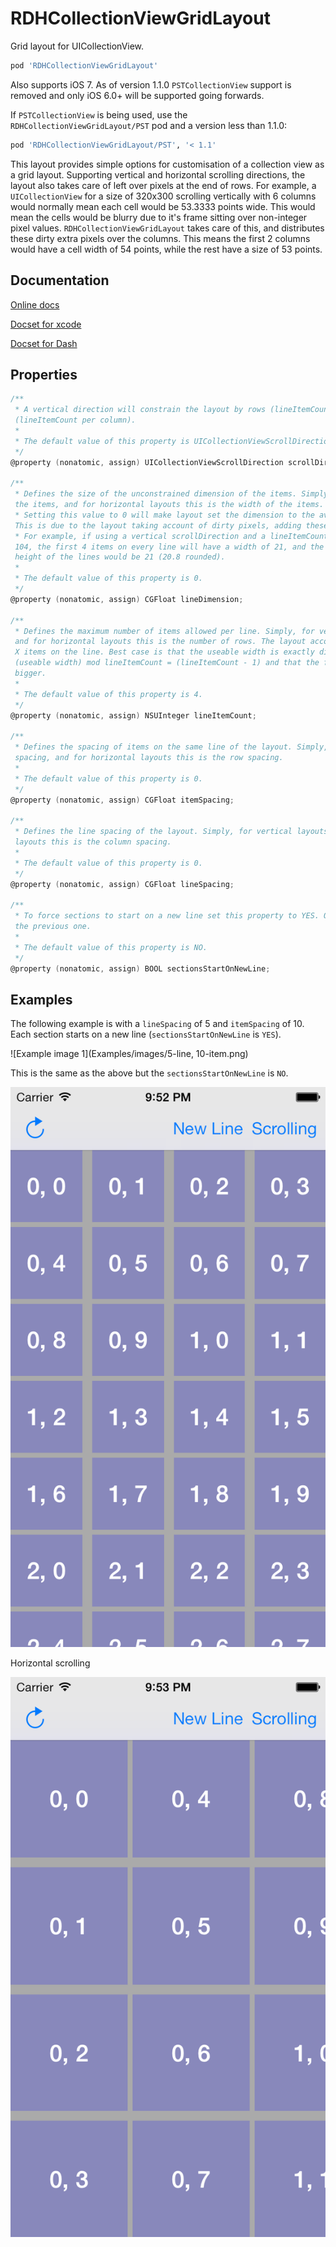 RDHCollectionViewGridLayout
===========================

Grid layout for UICollectionView.
``` ruby 
pod 'RDHCollectionViewGridLayout'
```

Also supports iOS 7. As of version 1.1.0 `PSTCollectionView` support is removed and only iOS 6.0+ will be supported going forwards.

If `PSTCollectionView` is being used, use the `RDHCollectionViewGridLayout/PST` pod and a version less than 1.1.0:
``` ruby 
pod 'RDHCollectionViewGridLayout/PST', '< 1.1'
```

This layout provides simple options for customisation of a collection view as a grid layout.
Supporting vertical and horizontal scrolling directions, the layout also takes care of left over pixels at the end of rows.
For example, a `UICollectionView` for a size of 320x300 scrolling vertically with 6 columns would normally mean each cell would be 53.3333 points wide.
This would mean the cells would be blurry due to it's frame sitting over non-integer pixel values.
`RDHCollectionViewGridLayout` takes care of this, and distributes these dirty extra pixels over the columns. This means the first 2 columns would have a cell width of 54 points, while the rest have a size of 53 points.

Documentation
-------------

[Online docs](http://cocoadocs.org/docsets/RDHCollectionViewGridLayout)

[Docset for xcode](http://cocoadocs.org/docsets/RDHCollectionViewGridLayout/xcode-docset.atom)

[Docset for Dash](dash-feed://http%3A%2F%2Fcocoadocs.org%2Fdocsets%2FRDHCollectionViewGridLayout%2FRDHCollectionViewGridLayout.xml)

Properties
----------

``` objective-c
/**
 * A vertical direction will constrain the layout by rows (lineItemCount per row), a horizontal direction by columns
 (lineItemCount per column).
 *
 * The default value of this property is UICollectionViewScrollDirectionVertical.
 */
@property (nonatomic, assign) UICollectionViewScrollDirection scrollDirection;

/**
 * Defines the size of the unconstrained dimension of the items. Simply, for vertical layouts this is the height of 
 the items, and for horizontal layouts this is the width of the items.
 * Setting this value to 0 will make layout set the dimension to the average of the other dimenion on the same line. 
 This is due to the layout taking account of dirty pixels, adding these extra pixels in the first X items on the line.
 * For example, if using a vertical scrollDirection and a lineItemCount of 5 when the collectionView has a width of 
 104, the first 4 items on every line will have a width of 21, and the last 20 (21 + 21 + 21 + 21 + 20 = 104), so the 
 height of the lines would be 21 (20.8 rounded).
 *
 * The default value of this property is 0.
 */
@property (nonatomic, assign) CGFloat lineDimension;

/**
 * Defines the maximum number of items allowed per line. Simply, for vertical layouts this is the number of columns, 
 and for horizontal layouts this is the number of rows. The layout accounts for adding the extra pixels to the first 
 X items on the line. Best case is that the useable width is exactly divisible by lineItemCount, worse case is that 
 (useable width) mod lineItemCount = (lineItemCount - 1) and that the first (lineItemCount - 1) items are 1 pixel 
 bigger.
 *
 * The default value of this property is 4.
 */
@property (nonatomic, assign) NSUInteger lineItemCount;

/**
 * Defines the spacing of items on the same line of the layout. Simply, for vertical layouts this is the column 
 spacing, and for horizontal layouts this is the row spacing.
 *
 * The default value of this property is 0.
 */
@property (nonatomic, assign) CGFloat itemSpacing;

/**
 * Defines the line spacing of the layout. Simply, for vertical layouts this is the row spacing, and for horizontal 
 layouts this is the column spacing.
 *
 * The default value of this property is 0.
 */
@property (nonatomic, assign) CGFloat lineSpacing;

/**
 * To force sections to start on a new line set this property to YES. Otherwise the section will follow on on from 
 the previous one.
 *
 * The default value of this property is NO.
 */
@property (nonatomic, assign) BOOL sectionsStartOnNewLine;

```

Examples
--------


The following example is with a `lineSpacing` of 5 and `itemSpacing` of 10. Each section starts on a new line (`sectionsStartOnNewLine` is `YES`).

![Example image 1](Examples/images/5-line, 10-item.png)


This is the same as the above but the `sectionsStartOnNewLine` is `NO`.

![Vertical scrolling](Examples/images/vertical.png)


Horizontal scrolling

![Horizontal scrolling](Examples/images/horizontal.png)


